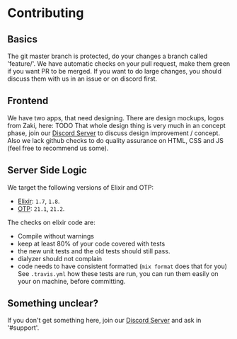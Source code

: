 # Contributing

## Basics
The git master branch is protected, do your changes a branch called 'feature/<feature-name>'.
We have automatic checks on your pull request, make them green if you want PR to be merged.
If you want to do large changes, you should discuss them with us in an issue or on discord first.

## Frontend
We have two apps, that need designing. There are design mockups, logos from Zaki, here: TODO
That whole design thing is very much in an concept phase, join our [Discord Server](https://discord.gg/4ezeRgn) to discuss design improvement / concept.
Also we lack github checks to do quality assurance on HTML, CSS and JS (feel free to recommend us some).

## Server Side Logic

We target the following versions of Elixir and OTP: 
 - [Elixir](https://elixir-lang.org/): `1.7`, `1.8`.
 - [OTP](https://github.com/erlang/otp): `21.1`, `21.2`.
 
The checks on elixir code are:
 - Compile without warnings
 - keep at least 80% of your code covered with tests
 - the new unit tests and the old tests should still pass.
 - dialyzer should not complain
 - code needs to have consistent formatted (`mix format` does that for you)
See `.travis.yml` how these tests are run, you can run them easily on your on machine, before committing.

## Something unclear?
If you don't get something here, join our [Discord Server](https://discord.gg/4ezeRgn) and ask in '#support'.
